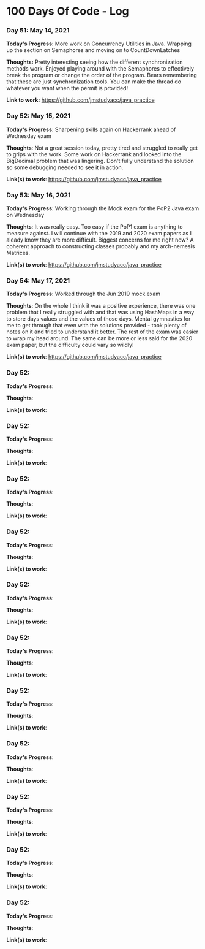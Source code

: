 # 100 Days Of Code - Log

### Day 51: May 14, 2021

**Today's Progress**: More work on Concurrency Utilities in Java. Wrapping up the section on Semaphores and moving on to CountDownLatches

**Thoughts:** Pretty interesting seeing how the different synchronization methods work. Enjoyed playing around with the Semaphores to effectively break the program or change the order of the program. Bears remembering that these are just synchronization tools. You can make the thread do whatever you want when the permit is provided!

**Link to work:** 
https://github.com/jmstudyacc/java_practice


### Day 52: May 15, 2021

**Today's Progress**: Sharpening skills again on Hackerrank ahead of Wednesday exam

**Thoughts**: Not a great session today, pretty tired and struggled to really get to grips with the work. Some work on Hackerrank and looked into the BigDecimal problem that was lingering. Don't fully understand the solution so some debugging needed to see it in action.

**Link(s) to work**:
https://github.com/jmstudyacc/java_practice


### Day 53: May 16, 2021

**Today's Progress**: Working through the Mock exam for the PoP2 Java exam on Wednesday

**Thoughts**: It was really easy. Too easy if the PoP1 exam is anything to measure against. I will continue with the 2019 and 2020 exam papers as I aleady know they are more difficult. Biggest concerns for me right now? A coherent approach to constructing classes probably and my arch-nemesis Matrices.

**Link(s) to work**:
https://github.com/jmstudyacc/java_practice


### Day 54: May 17, 2021 

**Today's Progress**: Worked through the Jun 2019 mock exam

**Thoughts**: On the whole I think it was a positive experience, there was one problem that I really struggled with and that was using HashMaps in a way to store days values and the values of those days. Mental gymnastics for me to get through that even with the solutions provided - took plenty of notes on it and tried to understand it better. The rest of the exam was easier to wrap my head around. The same can be more or less said for the 2020 exam paper, but the difficulty could vary so wildly!

**Link(s) to work**:
https://github.com/jmstudyacc/java_practice


### Day 52: 

**Today's Progress**: 

**Thoughts**: 

**Link(s) to work**:



### Day 52: 

**Today's Progress**: 

**Thoughts**: 

**Link(s) to work**:


### Day 52: 

**Today's Progress**: 

**Thoughts**: 

**Link(s) to work**:


### Day 52: 

**Today's Progress**: 

**Thoughts**: 

**Link(s) to work**:


### Day 52: 

**Today's Progress**: 

**Thoughts**: 

**Link(s) to work**:


### Day 52: 

**Today's Progress**: 

**Thoughts**: 

**Link(s) to work**:


### Day 52: 

**Today's Progress**: 

**Thoughts**: 

**Link(s) to work**:



### Day 52: 

**Today's Progress**: 

**Thoughts**: 

**Link(s) to work**:


### Day 52: 

**Today's Progress**: 

**Thoughts**: 

**Link(s) to work**:


### Day 52: 

**Today's Progress**: 

**Thoughts**: 

**Link(s) to work**:


### Day 52: 

**Today's Progress**: 

**Thoughts**: 

**Link(s) to work**:

